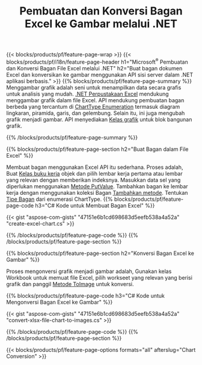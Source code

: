 ﻿---
title: Pembuatan dan Konversi Bagan Excel ke Gambar melalui .NET
url: /id/net/chart/
description: C# kode sumber untuk menggambar dan mengonversi bagan atau diagram di Microsoft Excel menggunakan .NET Pustaka. 
---
{{< blocks/products/pf/feature-page-wrap >}}
{{< blocks/products/pf/i18n/feature-page-header h1="Microsoft<sup>&reg;</sup> Pembuatan dan Konversi Bagan File Excel melalui .NET" h2="Buat bagan dokumen Excel dan konversikan ke gambar menggunakan API sisi server dalam .NET aplikasi berbasis." >}}
{{% blocks/products/pf/feature-page-summary %}}
Menggambar grafik adalah seni untuk menampilkan data secara grafis untuk analisis yang mudah. [.NET Perpustakaan Excel](/cells/net/) mendukung menggambar grafik dalam file Excel. API mendukung pembuatan bagan berbeda yang tercantum di [ChartType Enumeration](https://reference.aspose.com/cells/net/aspose.cells.charts/charttype) termasuk diagram lingkaran, piramida, garis, dan gelembung. Selain itu, ini juga mengubah grafik menjadi gambar. API menyediakan [Kelas grafik](https://reference.aspose.com/cells/net/aspose.cells.charts) untuk blok bangunan grafik.

{{% /blocks/products/pf/feature-page-summary %}}

{{% blocks/products/pf/feature-page-section h2="Buat Bagan dalam File Excel" %}}

Membuat bagan menggunakan Excel API itu sederhana. Proses adalah, Buat [Kelas buku kerja](https://reference.aspose.com/cells/net/aspose.cells/workbook) objek dan pilih lembar kerja pertama atau lembar yang relevan dengan memberikan indeksnya. Masukkan data sel yang diperlukan menggunakan [Metode PutValue](https://reference.aspose.com/cells/net/aspose.cells/cell/methods/putvalue/index). Tambahkan bagan ke lembar kerja dengan menggunakan koleksi Bagan [Tambahkan metode](https://reference.aspose.com/cells/net/aspose.cells.charts/chartcollection/methods/add). Tentukan [Tipe Bagan](https://reference.aspose.com/cells/net/aspose.cells.charts/charttype) dari enumerasi ChartType.
{{% blocks/products/pf/feature-page-code h3="C# Kode untuk Membuat Bagan Excel" %}}

{{< gist "aspose-com-gists" "47151e6b1cd698683d5eefb538a4a52a" "create-excel-chart.cs" >}}

{{% /blocks/products/pf/feature-page-code %}}
{{% /blocks/products/pf/feature-page-section %}}


{{% blocks/products/pf/feature-page-section h2="Konversi Bagan Excel ke Gambar" %}}

Proses mengonversi grafik menjadi gambar adalah, Gunakan kelas Workbook untuk memuat file Excel, pilih workseet yang relevan yang berisi grafik dan panggil [Metode ToImage](https://reference.aspose.com/cells/net/aspose.cells.charts.chart/toimage/methods/7) untuk konversi.

{{% blocks/products/pf/feature-page-code h3="C# Kode untuk Mengonversi Bagan Excel ke Gambar" %}}

{{< gist "aspose-com-gists" "47151e6b1cd698683d5eefb538a4a52a" "convert-xlsx-file-chart-to-images.cs" >}}

{{% /blocks/products/pf/feature-page-code %}}
{{% /blocks/products/pf/feature-page-section %}}

{{< blocks/products/pf/feature-page-options formats="all" afterslug="Chart Conversion" >}}